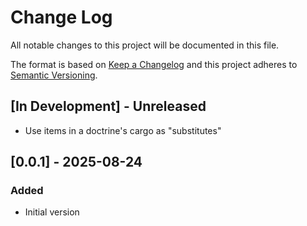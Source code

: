 # Change Log

All notable changes to this project will be documented in this file.

The format is based on [Keep a Changelog](http://keepachangelog.com/)
and this project adheres to [Semantic Versioning](http://semver.org/).

## [In Development] - Unreleased
- Use items in a doctrine's cargo as "substitutes"

## [0.0.1] - 2025-08-24

### Added

- Initial version
